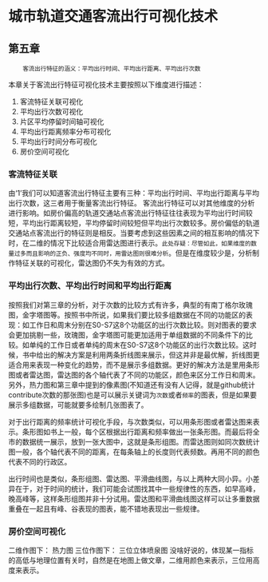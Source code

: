 # 城市轨道交通客流出行可视化技术


## 第五章

```
    客流出行特征的涵义：平均出行时间、平均出行距离、平均出行次数
```
本章关于客流出行特征可视化技术主要按照以下维度进行描述：
1. 客流特征关联可视化
2. 平均出行次数可视化
3. 片区平均停留时间轴可视化
4. 平均出行距离频率分布可视化
5. 平均出行时间分布可视化
6. 房价空间可视化

### 客流特征关联
由‘1’我们可以知道客流出行特征主要有三种：平均出行时间、平均出行距离与平均出行次数，这三者用于衡量客流出行特征。
客流出行特征可以对其他维度的分析进行影响。如房价偏高的轨道交通站点客流出行特征往往表现为平均出行时间较短，平均出行距离较短，平均停留时间较短但平均出行次数较多。房价偏低的轨道交通站点客流出行的特征则是相反。当要考虑到这些因素之间的相互影响的情况下时，在二维的情况下比较适合用雷达图进行表示。`此处存疑：尽管如此，如果维度的数量过多而且影响的正负、强度均不同时，用雷达图则很难分析`。但是在维度较少是，分析制作特征关联的可视化，雷达图仍不失为有效的方式。

### 平均出行次数、平均出行时间和平均出行距离
按照我们对第三章的分析，对于次数的比较方式有许多，典型的有南丁格尔玫瑰图，金字塔图等。按照书中所说，如果我们要比较多组数据在不同的功能区的表现：如工作日和周末分别在S0-S7这8个功能区的出行次数比较。则对图表的要求会更加挑剔一些，玫瑰图，金字塔图可能更加适用于单组数据的不同条件下的比较。如单纯的工作日或者单纯的周末在S0-S7这8个功能区的出行次数比较。这时候，书中给出的解决方案是利用两条折线图来展示，但这并非是最优解，折线图更适合用来表现一种变化的趋势，而不是展示多组数据。更好的解决方法是里用条形图或者雷达图，雷达图的各个轴代表了不同的功能区，颜色来区分工作日和周末。另外，热力图和第三章中提到的像素图(不知道还有没有人记得，就是github统计contribute次数的那张图)也是可以展示关键词为`次数`或者`频率`的图表，但是如果要展示多组数据，可能就要多绘制几张图表了。

对于出行距离的频率统计可视化手段，与次数类似，可以用条形图或者雷达图来表示。条形图如书上一般，每个区根据出行距离和频率做出一张条形图。而最后将全市的数据统一展示，放到一张大图中，这就是条形组图。而雷达图则如同次数统计图一般，各个轴代表不同的距离，在每条轴上的长度则代表频数。再用不同的颜色代表不同的行政区。

出行时间也是类似，条形组图、雷达图、平滑曲线图，与以上两种大同小异。小差异在于，对于时间的统计，我们可能会试图找其中一些规律性的东西，如早高峰，晚高峰等，这样条形组图并非十分试用。雷达图和平滑曲线图这样可以让多重数据重叠在一起且有峰、谷表现的图表，能不错地表现出一些规律。

### 房价空间可视化
二维作图下： 热力图
三位作图下： 三位立体喷泉图
没啥好说的，体现某一指标的高低与地理位置有关时，自然是在地图上做文章，二维用颜色来表示，三位用高度来表示。


